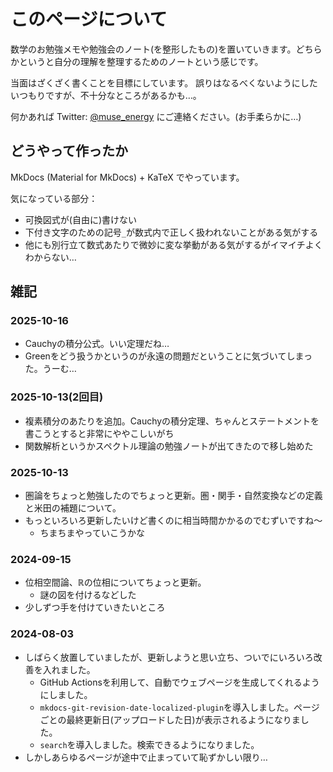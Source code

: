 # このページについて

数学のお勉強メモや勉強会のノート(を整形したもの)を置いていきます。どちらかというと自分の理解を整理するためのノートという感じです。

当面はざくざく書くことを目標にしています。
誤りはなるべくないようにしたいつもりですが、不十分なところがあるかも…。

何かあれば Twitter: [@muse_energy](https://twitter.com/muse_energy) にご連絡ください。(お手柔らかに…)

## どうやって作ったか
MkDocs (Material for MkDocs) + KaTeX でやっています。

気になっている部分：

- 可換図式が(自由に)書けない
- 下付き文字のための記号`_`が数式内で正しく扱われないことがある気がする
- 他にも別行立て数式あたりで微妙に変な挙動がある気がするがイマイチよくわからない…

## 雑記
### 2025-10-16
- Cauchyの積分公式。いい定理だね…
- Greenをどう扱うかというのが永遠の問題だということに気づいてしまった。うーむ…

### 2025-10-13(2回目)
- 複素積分のあたりを追加。Cauchyの積分定理、ちゃんとステートメントを書こうとすると非常にややこしいがち
- 関数解析というかスペクトル理論の勉強ノートが出てきたので移し始めた

### 2025-10-13
- 圏論をちょっと勉強したのでちょっと更新。圏・関手・自然変換などの定義と米田の補題について。
- もっといろいろ更新したいけど書くのに相当時間かかるのでむずいですね～
    - ちまちまやっていこうかな

### 2024-09-15
- 位相空間論、$\mathbb{R}$の位相についてちょっと更新。
    - 謎の図を付けるなどした
- 少しずつ手を付けていきたいところ

### 2024-08-03 
- しばらく放置していましたが、更新しようと思い立ち、ついでにいろいろ改善を入れました。
    - GitHub Actionsを利用して、自動でウェブページを生成してくれるようにしました。
    - `mkdocs-git-revision-date-localized-plugin`を導入しました。ページごとの最終更新日(アップロードした日)が表示されるようになりました。
    - `search`を導入しました。検索できるようになりました。
- しかしあらゆるページが途中で止まっていて恥ずかしい限り…